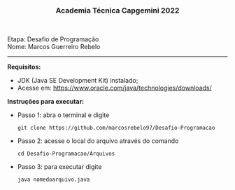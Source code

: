 <h3 align="center"> Academia Técnica Capgemini 2022 </h2> <br />

Etapa: Desafio de Programação <br />
Nome: Marcos Guerreiro Rebelo <br />

*****************************
**Requisitos:** 
  - JDK (Java SE Development Kit) instalado;
  - Acesse em: https://www.oracle.com/java/technologies/downloads/

**Instruções para executar:**
  - Passo 1: abra o terminal e digite
        
        git clone https://github.com/marcosrebelo97/Desafio-Programacao
  - Passo 2: acesse o local do arquivo através do comando
        
        cd Desafio-Programacao/Arquivos
  - Passo 3: para executar digite
        
        java nomedoarquivo.java
